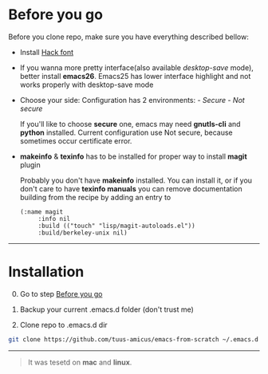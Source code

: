 # Before you go

Before you clone repo, make sure you have everything described bellow:

* Install [Hack font](https://github.com/source-foundry/Hack)
* If you wanna more pretty interface(also available *desktop-save* mode), better install **emacs26**. Emacs25 has lower interface highlight and not works properly with desktop-save mode
* Choose your side: 
    Configuration has 2 environments:
        - *Secure*
        - *Not secure*

    If you'll like to choose **secure** one, emacs may need **gnutls-cli** and **python** installed. Current configuration use Not secure, because sometimes occur certificate error.

* **makeinfo** & **texinfo** has to be installed for proper way to install **magit** plugin

    Probably you don't have **makeinfo** installed. You can install it, or if you don't care to have **texinfo manuals** you can remove documentation building from the recipe by adding an entry to

    ```emacs
    (:name magit
         :info nil
         :build (("touch" "lisp/magit-autoloads.el"))
         :build/berkeley-unix nil)
    ```
***

# Installation

0. Go to step [Before you go](#before-you-go)

1. Backup your current .emacs.d folder (don't trust me)

2. Clone repo to .emacs.d dir

```bash
git clone https://github.com/tuus-amicus/emacs-from-scratch ~/.emacs.d

```

***
>It was tesetd on **mac** and **linux**. 
